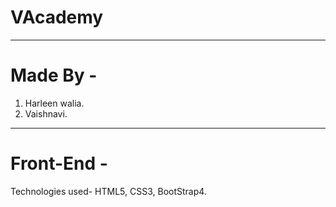 # VAcademy

-------------------------------------------

# Made By -

  1) Harleen walia.
  2) Vaishnavi.
  
-----------------------------------------------

# Front-End -
  Technologies used-
  HTML5,
  CSS3,
  BootStrap4.
